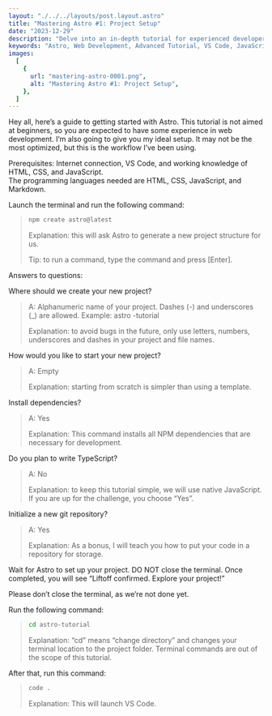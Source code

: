 ```yaml
---
layout: "./../../layouts/post.layout.astro"
title: "Mastering Astro #1: Project Setup"
date: "2023-12-29"
description: "Delve into an in-depth tutorial for experienced developers to navigate Astro, exploring optimal setups, command-line workflows, and project structuring. Elevate your web development skills with Astro's powerful capabilities."
keywords: "Astro, Web Development, Advanced Tutorial, VS Code, JavaScript, Project Setup, Command-line Workflow, NPM Dependencies, Git Repository, Markdown"
images:
  [
    {
      url: "mastering-astro-0001.png",
      alt: "Mastering Astro #1: Project Setup",
    },
  ]
---
```


Hey all, here’s a guide to getting started with Astro. This tutorial is not aimed at beginners, so you are expected to have some experience in web development. I’m also going to give you my ideal setup. It may not be the most optimized, but this is the workflow I’ve been using.

Prerequisites: Internet connection, VS Code, and working knowledge of HTML, CSS, and JavaScript.<br>
The programming languages needed are HTML, CSS, JavaScript, and Markdown.

Launch the terminal and run the following command:

> ```bash
> npm create astro@latest
> ```
>
> Explanation: this will ask Astro to generate a new project structure for us.
>
> Tip: to run a command, type the command and press [Enter].

Answers to questions:

Where should we create your new project?

> A: Alphanumeric name of your project. Dashes (-) and underscores (\_) are allowed. Example: astro -tutorial
>
> Explanation: to avoid bugs in the future, only use letters, numbers, underscores and dashes in your project and file names.

How would you like to start your new project?

> A: Empty
>
> Explanation: starting from scratch is simpler than using a template.

Install dependencies?

> A: Yes
>
> Explanation: This command installs all NPM dependencies that are necessary for development.

Do you plan to write TypeScript?

> A: No
>
> Explanation: to keep this tutorial simple, we will use native JavaScript. If you are up for the challenge, you choose “Yes”.

Initialize a new git repository?

> A: Yes
>
> Explanation: As a bonus, I will teach you how to put your code in a repository for storage.

Wait for Astro to set up your project. DO NOT close the terminal. Once completed, you will see “Liftoff confirmed. Explore your project!”

Please don’t close the terminal, as we’re not done yet.

Run the following command:

> ```bash
> cd astro-tutorial
> ```
>
> Explanation: “cd” means “change directory” and changes your terminal location to the project folder. Terminal commands are out of the scope of this tutorial.

After that, run this command:

> ```bash
> code .
> ```
>
> Explanation: This will launch VS Code.
